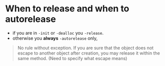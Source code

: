 
# When to release and when to autorelease

* if you are in `-init` or `-dealloc` you `-release`.
* otherwise you **always** `-autorelease` only,

> No rule without exception. If you are sure that the object does not
escape to another object after creation, you may release it within the same
method. (Need to specify what escape means)

